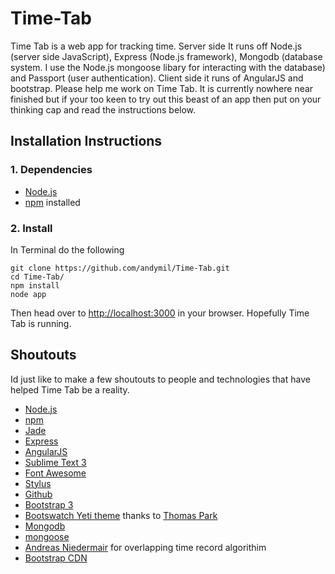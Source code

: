 Time-Tab
========

Time Tab is a web app for tracking time. Server side It runs off Node.js (server side JavaScript), Express (Node.js framework), Mongodb (database system. I use the Node.js mongoose libary for interacting with the database) and Passport (user authentication). Client side it runs of AngularJS and bootstrap. Please help me work on Time Tab. It is currently nowhere near finished but if your too keen to try out this beast of an app then put on your thinking cap and read the instructions below.

Installation Instructions
-------------------------

### 1. Dependencies

+ [Node.js](http://nodejs.org/)
+ [npm](http://www.npmjs.org/) installed


### 2. Install

In Terminal do the following

	git clone https://github.com/andymil/Time-Tab.git
	cd Time-Tab/
	npm install
	node app

Then head over to [http://localhost:3000](http://localhost:3000) in your browser. Hopefully Time Tab is running.

Shoutouts
---------

Id just like to make a few shoutouts to people and technologies that have helped Time Tab be a reality.

+ [Node.js](http://nodejs.org/)
+ [npm](http://www.npmjs.org/)
+ [Jade](http://jade-lang.com/)
+ [Express](http://expressjs.com/)
+ [AngularJS](http://angularjs.org/)
+ [Sublime Text 3](http://www.sublimetext.com/3)
+ [Font Awesome](http://fortawesome.github.io/Font-Awesome/)
+ [Stylus](http://learnboost.github.io/stylus/)
+ [Github](http://github.com/)
+ [Bootstrap 3](http://getbootstrap.com/)
+ [Bootswatch Yeti theme](http://bootswatch.com/) thanks to [Thomas Park](http://thomaspark.me/)
+ [Mongodb](http://www.mongodb.org/)
+ [mongoose](http://mongoosejs.com/)
+ [Andreas Niedermair](http://andreas.niedermair.name/) for overlapping time record algorithim
+ [Bootstrap CDN](http://www.bootstrapcdn.com/)